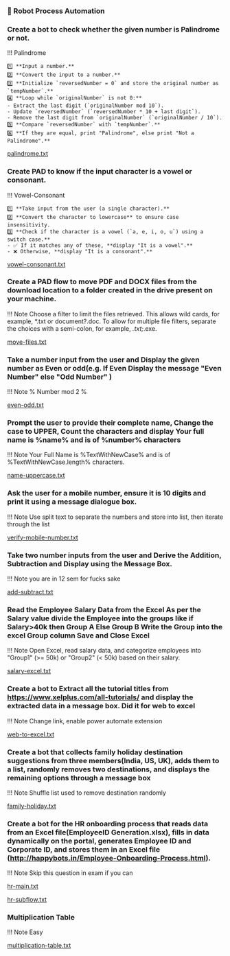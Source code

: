 ### 📄 Robot Process Automation

### Create a bot to check whether the given number is Palindrome or not. 

!!! Palindrome

    1️⃣ **Input a number.**  
    2️⃣ **Convert the input to a number.**  
    3️⃣ **Initialize `reversedNumber = 0` and store the original number as `tempNumber`.**  
    4️⃣ **Loop while `originalNumber` is not 0:**  
    - Extract the last digit (`originalNumber mod 10`).  
    - Update `reversedNumber` (`reversedNumber * 10 + last digit`).  
    - Remove the last digit from `originalNumber` (`originalNumber / 10`).  
    5️⃣ **Compare `reversedNumber` with `tempNumber`.**  
    6️⃣ **If they are equal, print "Palindrome", else print "Not a Palindrome".**  



[palindrome.txt](txt-files/palindrome.txt)

<div class="bright-line"></div>

### Create PAD to know if the input character is a vowel or consonant.

!!! Vowel-Consonant

    1️⃣ **Take input from the user (a single character).**  
    2️⃣ **Convert the character to lowercase** to ensure case insensitivity.  
    3️⃣ **Check if the character is a vowel (`a, e, i, o, u`) using a switch case.**  
    - ✅ If it matches any of these, **display "It is a vowel".**  
    - ❌ Otherwise, **display "It is a consonant".**  


[vowel-consonant.txt](txt-files/vowel-consonant.txt)

<div class="bright-line"></div>

### Create a PAD flow to move PDF and DOCX files from the download location to a folder created in the drive present on your machine.

!!! Note
    Choose a filter to limit the files retrieved. This allows 
    wild cards, for example, *.txt or document?.doc. To 
    allow for multiple file filters, separate the choices 
    with a semi-colon, for example, *.txt;*.exe. 

[move-files.txt](txt-files/move-files.txt)

<div class="bright-line"></div>

### Take a number input from the user and Display the given number as Even or odd(e.g. If Even Display the message "Even Number" else "Odd Number" )

!!! Note
    % Number mod 2 %

[even-odd.txt](txt-files/even-odd.txt)

<div class="bright-line"></div>

### Prompt the user to provide their complete name, Change the case to UPPER, Count the characters and display Your full name is %name% and is of %number% characters

!!! Note
    Your Full Name is %TextWithNewCase% and is of %TextWithNewCase.length% characters.

[name-uppercase.txt](txt-files/name-uppercase.txt)

<div class="bright-line"></div>

### Ask the user for a mobile number, ensure it is 10 digits and print it using a message dialogue box.

!!! Note
    Use split text to separate the numbers and store into list, then iterate through the list

[verify-mobile-number.txt](txt-files/verify-mobile-number.txt)

<div class="bright-line"></div>

### Take two number inputs from the user and Derive the Addition, Subtraction and Display using the Message Box.

!!! Note 
    you are in 12 sem for fucks sake

[add-subtract.txt](txt-files/add-subtract.txt)

<div class="bright-line"></div>

### Read the Employee Salary Data from the Excel As per the Salary value divide the Employee into the groups like if Salary>40k then Group A Else Group B Write the Group into the excel Group column Save and Close Excel

!!! Note 
    Open Excel, read salary data, and categorize employees into "Group1" (>= 50k) or "Group2" (< 50k) based on their salary.

[salary-excel.txt](txt-files/salary-excel.txt)

<div class="bright-line"></div>

### Create a bot to Extract all the tutorial titles from https://www.xelplus.com/all-tutorials/ and display the extracted data in a message box. Did it for web to excel

!!! Note
    Change link, enable power automate extension

[web-to-excel.txt](txt-files/web-to-excel.txt)

<div class="bright-line"></div>

### Create a bot that collects family holiday destination suggestions from three members(India, US, UK), adds them to a list, randomly removes two destinations, and displays the remaining options through a message box

!!! Note 
    Shuffle list used to remove destination randomly

[family-holiday.txt](txt-files/family-holiday.txt)

<div class="bright-line"></div>


### Create a bot for the HR onboarding process that reads data from an Excel file(EmployeeID Generation.xlsx), fills in data dynamically on the portal, generates Employee ID and Corporate ID, and stores them in an Excel file (http://happybots.in/Employee-Onboarding-Process.html).

!!! Note 
    Skip this question in exam if you can 

[hr-main.txt](txt-files/hr-main.txt)

[hr-subflow.txt](txt-files/hr-subflow.txt)


### Multiplication Table

!!! Note 
    Easy

[multiplication-table.txt](txt-files/multiplication-table.txt)




